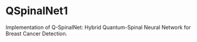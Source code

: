 # QSpinalNet1
Implementation of Q-SpinalNet: Hybrid Quantum-Spinal Neural Network for Breast Cancer Detection.
